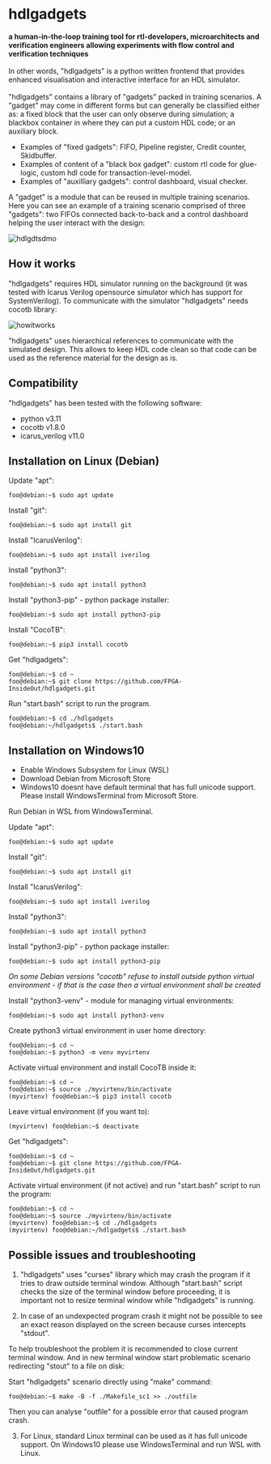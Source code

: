 # hdlgadgets

**a human-in-the-loop training tool for rtl-developers, microarchitects and verification engineers allowing experiments with flow control and verification techniques**
</br></br>
In other words, "hdlgadgets" is a python written frontend that provides enhanced visualisation and interactive interface for an HDL simulator. </br></br>
"hdlgadgets" contains a library of "gadgets" packed in training scenarios. A "gadget" may come in different forms but can generally be classified either as: a fixed block that the user can only observe during simulation; a blackbox container in where they can put a custom HDL code; or an auxiliary block.
- Examples of "fixed gadgets": FIFO, Pipeline register, Credit counter, Skidbuffer.
- Examples of content of a "black box gadget": custom rtl code for glue-logic, custom hdl code for transaction-level-model.
- Examples of "auxilliary gadgets": control dashboard, visual checker.

A "gadget" is a module that can be reused in multiple training scenarios.
Here you can see an example of a training scenario comprised of three "gadgets": two FIFOs connected back-to-back and a control dashboard helping the user interact with the design:

![hdlgdtsdmo](https://github.com/FPGA-InsideOut/hdlgadgets/assets/53142676/d82d9e4d-302c-4000-af17-8373fbe8ff2d)


## How it works

"hdlgadgets" requires HDL simulator running on the background (it was tested with Icarus Verilog opensource simulator which has support for SystemVerilog). To communicate with the simulator "hdlgadgets" needs cocotb library:

![howitworks](https://github.com/FPGA-InsideOut/hdlgadgets/assets/53142676/7d4cb68a-fb0e-4ca3-9855-99e7112fbe58)

"hdlgadgets" uses hierarchical references to communicate with the simulated design. This allows to keep HDL code clean so that code can be used as the reference material for the design as is.

## Compatibility

"hdlgadgets" has been tested with the following software:
* python v3.11
* cocotb v1.8.0
* icarus_verilog v11.0

## Installation on Linux (Debian)

Update "apt":
```console
foo@debian:~$ sudo apt update
```
Install "git":
```console
foo@debian:~$ sudo apt install git
```
Install "IcarusVerilog":
```console
foo@debian:~$ sudo apt install iverilog
```
Install "python3":
```console
foo@debian:~$ sudo apt install python3
```
Install "python3-pip" - python package installer:
```console
foo@debian:~$ sudo apt install python3-pip
```
Install "CocoTB":
```console
foo@debian:~$ pip3 install cocotb
```
Get "hdlgadgets":
```console
foo@debian:~$ cd ~
foo@debian:~$ git clone https://github.com/FPGA-InsideOut/hdlgadgets.git
```
Run "start.bash" script to run the program.
```console
foo@debian:~$ cd ./hdlgadgets
foo@debian:~/hdlgadgets$ ./start.bash
```

## Installation on Windows10

* Enable Windows Subsystem for Linux (WSL)
* Download Debian from Microsoft Store
* Windows10 doesnt have default terminal that has full unicode support. Please install WindowsTerminal from Microsoft Store.

Run Debian in WSL from WindowsTerminal.

Update "apt":
```console
foo@debian:~$ sudo apt update
```
Install "git":
```console
foo@debian:~$ sudo apt install git
```
Install "IcarusVerilog":
```console
foo@debian:~$ sudo apt install iverilog
```
Install "python3":
```console
foo@debian:~$ sudo apt install python3
```
Install "python3-pip" - python package installer:
```console
foo@debian:~$ sudo apt install python3-pip
```
*On some Debian versions "cocotb" refuse to install outside python virtual environment - if that is the case then a virtual environment shall be created*

Install "python3-venv" - module for managing virtual environments:
```console
foo@debian:~$ sudo apt install python3-venv
```
Create python3 virtual environment in user home directory:
```console
foo@debian:~$ cd ~
foo@debian:~$ python3 -m venv myvirtenv
```
Activate virtual environment and install CocoTB inside it:
```console
foo@debian:~$ cd ~
foo@debian:~$ source ./myvirtenv/bin/activate
(myvirtenv) foo@debian:~$ pip3 install cocotb
```
Leave virtual environment (if you want to):
```console
(myvirtenv) foo@debian:~$ deactivate
```
Get "hdlgadgets":
```console
foo@debian:~$ cd ~
foo@debian:~$ git clone https://github.com/FPGA-InsideOut/hdlgadgets.git
```
Activate virtual environment (if not active) and run "start.bash" script to run the program:
```console
foo@debian:~$ cd ~
foo@debian:~$ source ./myvirtenv/bin/activate
(myvirtenv) foo@debian:~$ cd ./hdlgadgets
(myvirtenv) foo@debian:~/hdlgadgets$ ./start.bash
```

## Possible issues and troubleshooting

1. "hdlgadgets" uses "curses" library which may crash the program if it tries to draw outside terminal window. Although "start.bash" script checks the size of the terminal window before proceeding, it is important not to resize terminal window while "hdlgadgets" is running.

2. In case of an undexpected program crash it might not be possible to see an exact reason displayed on the screen because curses intercepts "stdout".

To help troubleshoot the problem it is recommended to close current terminal window. And in new terminal window start problematic scenario redirecting "stout" to a file on disk:

Start "hdlgadgets" scenario directly using "make" command:
```console
foo@debian:~$ make -B -f ./Makefile_sc1 >> ./outfile
```
Then you can analyse "outfile" for a possible error that caused program crash.

3. For Linux, standard Linux terminal can be used as it has full unicode support. On Windows10 please use WindowsTerminal and run WSL with Linux.
